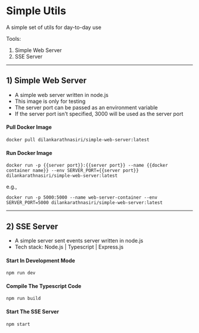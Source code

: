 # Simple Utils

A simple set of utils for day-to-day use

Tools:

1) Simple Web Server
2) SSE Server

---

## 1) Simple Web Server

* A simple web server written in node.js
* This image is only for testing
* The server port can be passed as an environment variable
* If the server port isn't specified, 3000 will be used as the server port

#### Pull Docker Image

```shell
docker pull dilankarathnasiri/simple-web-server:latest
```

#### Run Docker Image

```shell
docker run -p {{server port}}:{{server port}} --name {{docker container name}} --env SERVER_PORT={{server port}} dilankarathnasiri/simple-web-server:latest
```

e.g.,

```shell
docker run -p 5000:5000 --name web-server-container --env SERVER_PORT=5000 dilankarathnasiri/simple-web-server:latest
```

---

## 2) SSE Server

* A simple server sent events server written in node.js
* Tech stack: Node.js | Typescript | Express.js

#### Start In Development Mode

```shell
npm run dev
```

#### Compile The Typescript Code

```shell
npm run build
```

#### Start The SSE Server

```shell
npm start
```
